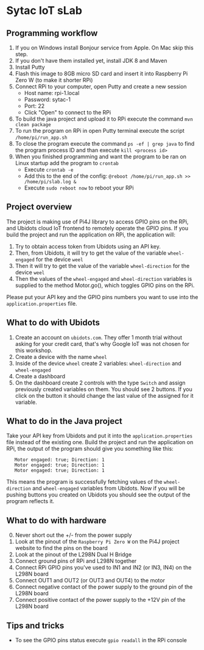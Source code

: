 # Sytac IoT sLab

## Programming workflow
1. If you on Windows install Bonjour service from Apple. On Mac skip this step.
2. If you don't have them installed yet, install JDK 8 and Maven
3. Install Putty
4. Flash this image to 8GB micro SD card and insert it into Raspberry Pi Zero W (to make it shorter RPi)
5. Connect RPi to your computer, open Putty and create a new session
    * Host name: rpi-1.local
    * Password: sytac-1
    * Port: 22
    * Click "Open" to connect to the RPi
6. To build the java project and upload it to RPi execute the command `mvn clean package`
7. To run the program on RPi in open Putty terminal execute the script `/home/pi/run_app.sh`
8. To close the program execute the command `ps -ef | grep java` to find the program process ID and than execute `kill <process id>`
9. When you finished programming and want the program to be ran on Linux startup add the program to `crontab`
    * Execute `crontab -e`
    * Add this to the end of the config: `@reboot /home/pi/run_app.sh >> /home/pi/slab.log &`
    * Execute `sudo reboot now` to reboot your RPi
    
## Project overview
The project is making use of Pi4J library to access GPIO pins on the RPi, and Ubidots cloud IoT frontend to remotely operate the GPIO pins.
If you build the project and run the application on RPi, the application will: 
1. Try to obtain access token from Ubidots using an API key. 
2. Then, from Ubidots, it will try to get the value of the variable `wheel-engaged` for the device `weel`
3. Then it will try to get the value of the variable `wheel-direction` for the device `weel`
4. Then the values of the `wheel-engaged` and `wheel-direction` variables is supplied to the method Motor.go(), which toggles GPIO pins on the RPi.
    
Please put your API key and the GPIO pins numbers you want to use into the `application.properties` file.

## What to do with Ubidots 
1. Create an account on `ubidots.com`. They offer 1 month trial without asking for your credit card, that's why Google IoT was not chosen for this workshop.
2. Create a device with the name `wheel`
3. Inside of the device `wheel` create 2 variables: `wheel-direction` and `wheel-engaged`
4. Create a dashboard
5. On the dashboard create 2 controls with the type `Switch` and assign previously created variables on them. You should see 2 buttons. If you click on the button it should change the last value of the assigned for it variable.

## What to do in the Java project
Take your API key from Ubidots and put it into the `application.properties` file instead of the existing one.
Build the project and run the application on RPi, the output of the program should give you something like this:
```
   Motor engaged: true; Direction: 1
   Motor engaged: true; Direction: 1
   Motor engaged: true; Direction: 1
```
This means the program is successfully fetching values of the `wheel-direction` and `wheel-engaged` variables from Ubidots.
Now if you will be pushing buttons you created on Ubidots you should see the output of the program reflects it.

## What to do with hardware
0. Never short out the +/- from the power supply
1. Look at the pinout of the `Raspberry Pi Zero W` on the Pi4J project website to find the pins on the board
2. Look at the pinout of the L298N Dual H Bridge
3. Connect ground pins of RPi and L298N together 
4. Connect RPi GPIO pins you've used to IN1 and IN2 (or IN3, IN4) on the L298N board
5. Connect OUT1 and OUT2 (or OUT3 and OUT4) to the motor
6. Connect negative contact of the power supply to the ground pin of the L298N board
7. Connect positive contact of the power supply to the +12V pin of the L298N board

## Tips and tricks
* To see the GPIO pins status execute `gpio readall` in the RPi console
